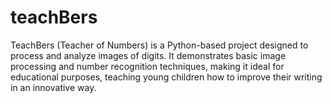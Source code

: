 # teachBers
TeachBers (Teacher of Numbers) is a Python-based project designed to process and analyze images of digits. It demonstrates basic image processing and number recognition techniques, making it ideal for educational purposes, teaching young children how to improve their writing in an innovative way.
